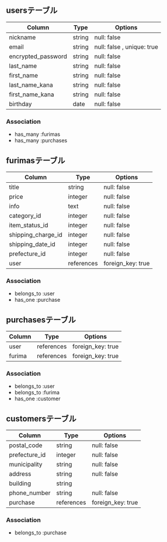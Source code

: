 ## usersテーブル
| Column             | Type   | Options                    |
| ------------------ | ------ | -------------------------- |
| nickname           | string | null: false                |
| email              | string | null: false , unique: true |
| encrypted_password | string | null: false                |
| last_name          | string | null: false                |
| first_name         | string | null: false                |
| last_name_kana     | string | null: false                |
| first_name_kana    | string | null: false                |
| birthday           | date   | null: false                |


### Association
- has_many :furimas
- has_many :purchases 

## furimasテーブル
| Column             | Type       | Options           |
| ------------------ | ---------- | ----------------- |
| title              | string     | null: false       |
| price              | integer    | null: false       |
| info               | text       | null: false       |
| category_id        | integer    | null: false       |
| item_status_id     | integer    | null: false       |
| shipping_charge_id | integer    | null: false       |
| shipping_date_id   | integer    | null: false       |
| prefecture_id      | integer    | null: false       |
| user               | references | foreign_key: true |

### Association
- belongs_to :user
- has_one    :purchase 

## purchasesテーブル
| Column     | Type       | Options           |
| ---------- | ---------- | ----------------- |
| user       | references | foreign_key: true |
| furima     | references | foreign_key: true |

### Association
- belongs_to :user
- belongs_to :furima
- has_one    :customer

## customersテーブル
| Column         | Type       | Options           |
| -------------- | ---------- | ----------------- |
| postal_code    | string     | null: false       |
| prefecture_id  | integer    | null: false       |
| municipality   | string     | null: false       |
| address        | string     | null: false       |
| building       | string     |                   |
| phone_number   | string     | null: false       |
| purchase       | references | foreign_key: true |

### Association
- belongs_to :purchase

